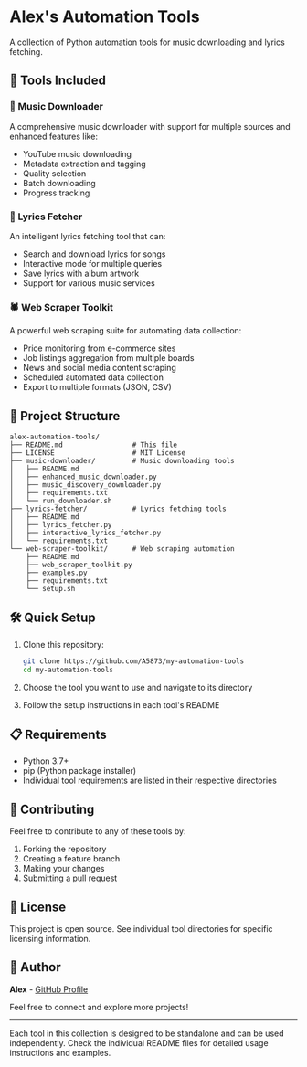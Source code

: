 # Alex's Automation Tools

A collection of Python automation tools for music downloading and lyrics fetching.

## 🚀 Tools Included

### 🎵 Music Downloader
A comprehensive music downloader with support for multiple sources and enhanced features like:
- YouTube music downloading
- Metadata extraction and tagging
- Quality selection
- Batch downloading
- Progress tracking

### 📝 Lyrics Fetcher
An intelligent lyrics fetching tool that can:
- Search and download lyrics for songs
- Interactive mode for multiple queries
- Save lyrics with album artwork
- Support for various music services

### 🕷️ Web Scraper Toolkit
A powerful web scraping suite for automating data collection:
- Price monitoring from e-commerce sites
- Job listings aggregation from multiple boards
- News and social media content scraping
- Scheduled automated data collection
- Export to multiple formats (JSON, CSV)

## 📁 Project Structure

```
alex-automation-tools/
├── README.md                 # This file
├── LICENSE                   # MIT License
├── music-downloader/         # Music downloading tools
│   ├── README.md
│   ├── enhanced_music_downloader.py
│   ├── music_discovery_downloader.py
│   ├── requirements.txt
│   └── run_downloader.sh
├── lyrics-fetcher/           # Lyrics fetching tools
│   ├── README.md
│   ├── lyrics_fetcher.py
│   ├── interactive_lyrics_fetcher.py
│   └── requirements.txt
└── web-scraper-toolkit/      # Web scraping automation
    ├── README.md
    ├── web_scraper_toolkit.py
    ├── examples.py
    ├── requirements.txt
    └── setup.sh
```

## 🛠️ Quick Setup

1. Clone this repository:
   ```bash
   git clone https://github.com/A5873/my-automation-tools
   cd my-automation-tools
   ```

2. Choose the tool you want to use and navigate to its directory
3. Follow the setup instructions in each tool's README

## 📋 Requirements

- Python 3.7+
- pip (Python package installer)
- Individual tool requirements are listed in their respective directories

## 🤝 Contributing

Feel free to contribute to any of these tools by:
1. Forking the repository
2. Creating a feature branch
3. Making your changes
4. Submitting a pull request

## 📄 License

This project is open source. See individual tool directories for specific licensing information.

## 👤 Author

**Alex** - [GitHub Profile](https://github.com/A5873) 

Feel free to connect and explore more projects!

---

Each tool in this collection is designed to be standalone and can be used independently. Check the individual README files for detailed usage instructions and examples.
